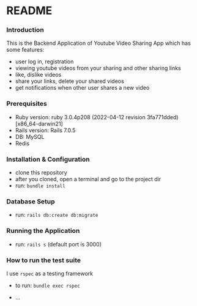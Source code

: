 # README

### Introduction
This is the Backend Application of Youtube Video Sharing App which has some features:
- user log in, registration
- viewing youtube videos from your sharing and other sharing links
- like, dislike videos
- share your links, delete your shared videos
- get notifications when other user shares a new video

### Prerequisites

- Ruby version: ruby 3.0.4p208 (2022-04-12 revision 3fa771dded) [x86_64-darwin21]
- Rails version: Rails 7.0.5
- DB: MySQL
- Redis

### Installation & Configuration

- clone this repository
- after you cloned, open a terminal and go to the project dir
- run: `bundle install`


### Database Setup
- run: `rails db:create db:migrate`

### Running the Application

- run: `rails s` (default port is 3000)

### How to run the test suite
I use `rspec` as a testing framework
- to run: `bundle exec rspec`

* ...
